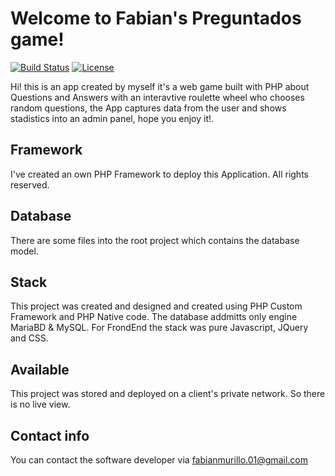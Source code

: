 # Welcome to Fabian's Preguntados game!

[![Build Status](https://travis-ci.com/async-rs/async-std.svg?branch=master)](https://travis-ci.com/async-rs/async-std)
[![License](https://img.shields.io/badge/license-MIT%2FApache--2.0-blue.svg)](https://github.com/async-rs/async-std)

Hi! this is an app created by myself it's a web game built with PHP about Questions and Answers with an interavtive roulette wheel who chooses random questions, the App captures data from the user and shows stadistics into an admin panel, hope you enjoy it!.

[`FECODE`]: http://www.fecode.edu.co/

## Framework
I've created an own PHP Framework to deploy this Application. All rights reserved.

## Database
There are some files into the root project which contains the database model.

## Stack
This project was created and designed and created using PHP Custom Framework and PHP Native code. The database addmitts only engine MariaBD & MySQL.
For FrondEnd the stack was pure Javascript, JQuery and CSS.

## Available
This project was stored and deployed on a client's private network. So there is no live view.

## Contact info
You can contact the software developer via fabianmurillo.01@gmail.com